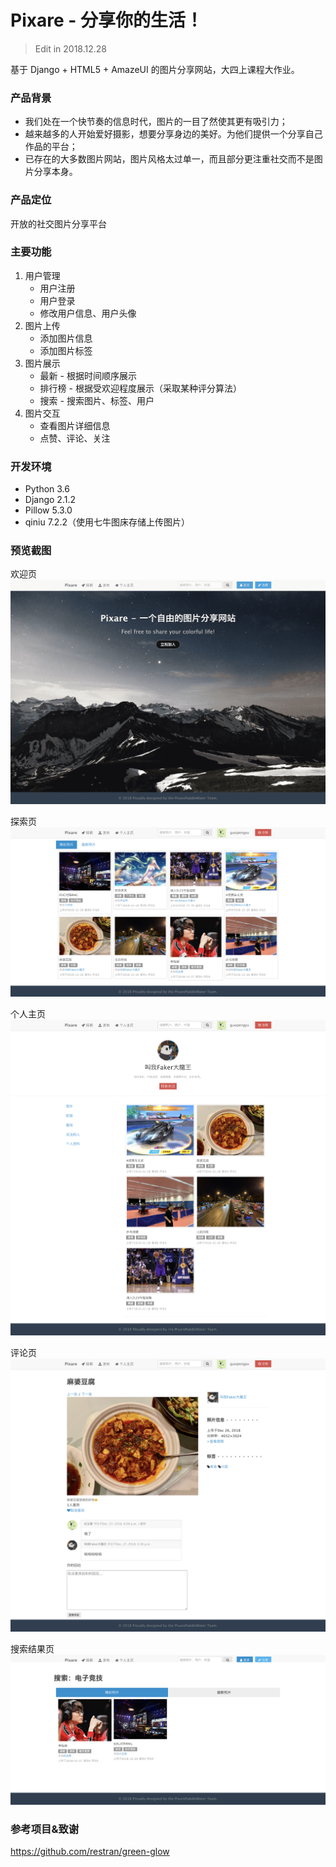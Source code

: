 # Pixare - 分享你的生活！

> Edit in 2018.12.28

基于 Django + HTML5 + AmazeUI 的图片分享网站，大四上课程大作业。

### 产品背景
* 我们处在一个快节奏的信息时代，图片的一目了然使其更有吸引力；
* 越来越多的人开始爱好摄影，想要分享身边的美好。为他们提供一个分享自己作品的平台；
* 已存在的大多数图片网站，图片风格太过单一，而且部分更注重社交而不是图片分享本身。

### 产品定位
开放的社交图片分享平台

### 主要功能
1. 用户管理
    * 用户注册
    * 用户登录
    * 修改用户信息、用户头像
2. 图片上传
    * 添加图片信息
    * 添加图片标签
3. 图片展示
    * 最新 - 根据时间顺序展示
    * 排行榜 - 根据受欢迎程度展示（采取某种评分算法）
    * 搜索 - 搜索图片、标签、用户
4. 图片交互
    * 查看图片详细信息
    * 点赞、评论、关注

### 开发环境
* Python 3.6
* Django 2.1.2
* Pillow 5.3.0
* qiniu 7.2.2（使用七牛图床存储上传图片）

### 预览截图
欢迎页
![](screenshots/welcome.png)

探索页
![](screenshots/explore.png)

个人主页
![](screenshots/people_home.png)

评论页
![](screenshots/detail.png)

搜索结果页
![](screenshots/search.png)

### 参考项目&致谢
https://github.com/restran/green-glow


